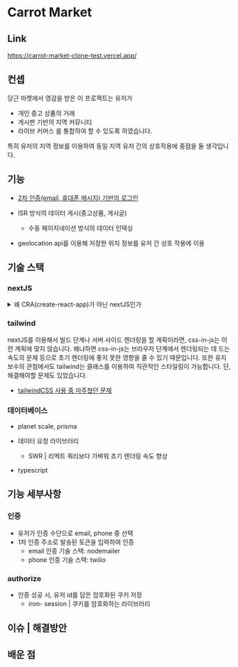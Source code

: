 # Carrot Market

## Link
https://carrot-market-clone-test.vercel.app/

## 컨셉
당근 마켓에서 영감을 받은 이 프로젝트는 유저가 
- 개인 중고 상품의 거래
- 게시판 기반의 지역 커뮤니티
- 라이브 커머스
를 통합하여 할 수 있도록 하였습니다.

특히 유저의 지역 정보를 이용하여 동일 지역 유저 간의 상호작용에 중점을 둘 생각입니다.

## 기능
- [2차 인증(email, 휴대폰 메시지) 기반의 로그인](#인증)
- ISR 방식의 데이터 게시(중고상품, 게시글)
  - 수동 페이지네이션 방식의 데이터 인덱싱
 
- geolocation api를 이용해 저장한 위치 정보를 유저 간 상호 작용에 이용
 

## 기술 스택

### nextJS
<details>
<summary> 왜 CRA(create-react-app)가 아닌 nextJS인가 </summary>

#### SEO
- seo는 nextJS의 ssr을 이용하여 얻을 수 있는 분명한 이점입니다. 하지만, 그걸로는 SPA의 이점을 버리기에 합당하지 않습니다. react-helmet과 react-snap이 있다면 크롤러에게 충분히 사이트 메타 정보를 노출하면서 SPA를 사용할 수 있기 때문입니다.
  
#### pre-rendering을 통한 초기 렌더링 속도 향상, 유저 경험 개선
- nextJS를 선택한 가장 큰 이유는 초기 렌더링 속도 향상을 통해 유저의 사이트 이탈을 막을 수 있다는 점입니다.  

#### 유지보수
- nextJS는 디렉토리를 기반으로 page 라우트를 설정가능합니다. 이는 SPA에서 라우팅에 사용하는 react-router-dom에 비해 설정이 간편합니다.

  </details>

### tailwind
nextJS를 이용해서 빌드 단계나 서버 사이드 렌더링을 할 계획이라면, css-in-js는 이런 계획에 맞지 않습니다. 
왜냐하면 css-in-js는 브라우저 단계에서 렌더링되는 데 드는 속도의 문제 등으로 초기 렌더링에 좋지 못한 영향을 줄 수 있기 때문입니다.
또한 유지보수의 관점에서도 tailwind는 클래스를 이용하여 직관적인 스타일링이 가능합니다.
단, 해결해야할 문제도 있었습니다.

- [tailwindCSS 사용 중 마주쳤던 문제](#이슈\n\|\n해결방안)

### 데이터베이스
- planet scale, prisma

- 데이터 요청 라이브러리
  - SWR | 리엑트 쿼리보다 가벼워 초기 렌더링 속도 향상
 
- typescript


## 기능 세부사항

### 인증
- 유저가 인증 수단으로 email, phone 중 선택
- 1차 인증 주소로 발송된 토큰을 입력하여 인증
  - email 인증 기술 스택: nodemailer
  - phone 인증 기술 스택: twilio

### authorize
- 인증 성공 시, 유저 id를 담은 암호화된 쿠키 저장
  - iron- session | 쿠키를 암호화하는 라이브러리

## 이슈 | 해결방안



## 배운 점

